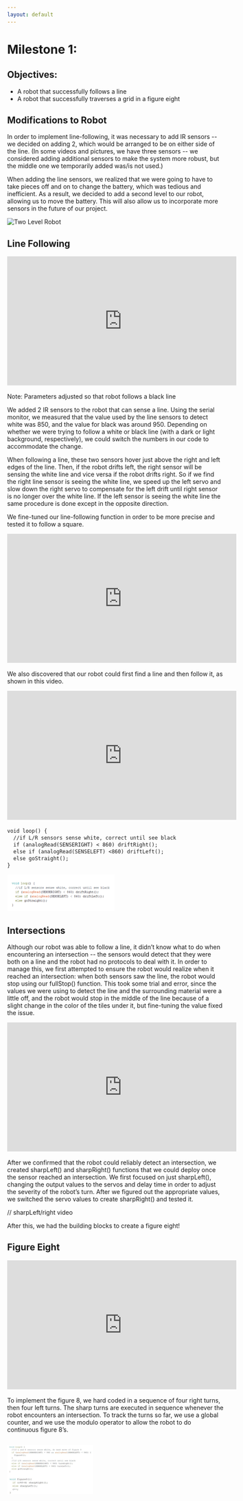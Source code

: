 ```yaml
---
layout: default
---
```


# Milestone 1:

## Objectives:
- A robot that successfully follows a line
- A robot that successfully traverses a grid in a figure eight

## Modifications to Robot

In order to implement line-following, it was necessary to add IR sensors -- we decided on adding 2, which would be arranged to be on either side of the line. (In some videos and pictures, we have three sensors -- we considered adding additional sensors to make the system more robust, but the middle one we temporarily added was/is not used.)

When adding the line sensors, we realized that we were going to have to take pieces off and on to change the battery, which was tedious and inefficient. As a result, we decided to add a second level to our robot, allowing us to move the battery. This will also allow us to incorporate more sensors in the future of our project.

![Two Level Robot](https://soapbar.github.io/team8s/images/milestone1/TwoLevels.jpg)

## Line Following
<div style="text-align: center">
 <iframe width="534" height="300" src="https://www.youtube.com/embed/PfuCMDiDtUc" frameborder="0" allowfullscreen=""></iframe>
</div>

Note: Parameters adjusted so that robot follows a black line

We added 2 IR sensors to the robot that can sense a line. Using the serial monitor, we measured that the value used by the line sensors to detect white was 850, and the value for black was around 950. Depending on whether we were trying to follow a white or black line (with a dark or light background, respectively), we could switch the numbers in our code to accommodate the change.

When following a line, these two sensors hover just above the right and left edges of the line. Then, if the robot drifts left, the right sensor will be sensing the white line and vice versa if the robot drifts right. So if we find the right line sensor is seeing the white line, we speed up the left servo and slow down the right servo to compensate for the left drift until right sensor is no longer over the white line. If the left sensor is seeing the white line the same procedure is done except in the opposite direction.


We fine-tuned our line-following function in order to be more precise and tested it to follow a square.

<div style="text-align: center">
 <iframe width="534" height="300" src="https://www.youtube.com/embed/cw6InHg8bzU" frameborder="0" allowfullscreen=""></iframe>
</div>

We also discovered that our robot could first find a line and then follow it, as shown in this video.

<div style="text-align: center">
 <iframe width="534" height="300" src="https://www.youtube.com/embed/bj5Sn83Rr-c" frameborder="0" allowfullscreen=""></iframe>
</div>

```
void loop() {
  //if L/R sensors sense white, correct until see black
  if (analogRead(SENSERIGHT) < 860) driftRight();
  else if (analogRead(SENSELEFT) <860) driftLeft();
  else goStraight();
}
```


![Line Following Code](/images/milestone1/line_following.png)


## Intersections

Although our robot was able to follow a line, it didn’t know what to do when encountering an intersection -- the sensors would detect that they were both on a line and the robot had no protocols to deal with it. In order to manage this, we first attempted to ensure the robot would realize when it reached an intersection: when both sensors saw the line, the robot would stop using our fullStop() function. This took some trial and error, since the values we were using to detect the line and the surrounding material were a little off, and the robot would stop in the middle of the line because of a slight change in the color of the tiles under it, but fine-tuning the value fixed the issue.

<div style="text-align: center">
 <iframe width="534" height="300" src="https://www.youtube.com/embed/-NK9jmyhfYU" frameborder="0" allowfullscreen=""></iframe>
</div>

After we confirmed that the robot could reliably detect an intersection, we created sharpLeft() and sharpRight() functions that we could deploy once the sensor reached an intersection. We first focused on just sharpLeft(), changing the output values to the servos and delay time in order to adjust the severity of the robot’s turn. After we figured out the appropriate values, we switched the servo values to create sharpRight() and tested it.

// sharpLeft/right video

After this, we had the building blocks to create a figure eight!


## Figure Eight
<div style="text-align: center">
 <iframe width="534" height="300" src="https://www.youtube.com/embed/rrrjhcnz5wY" frameborder="0" allowfullscreen=""></iframe>
</div>

To implement the figure 8, we hard coded in a sequence of four right turns, then four left turns. The sharp turns are executed in sequence whenever the robot encounters an intersection. To track the turns so far, we use a global counter, and we use the modulo operator to allow the robot to do continuous figure 8’s.
```

```
![Figure 8 code](images/milestone1/figure8_code.png)
